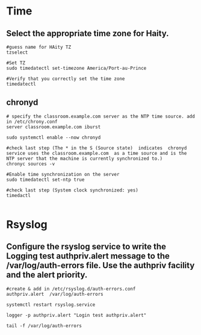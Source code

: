 # Time 

## Select the appropriate time zone for Haity.
````
#guess name for HAity TZ
tzselect

#Set TZ
sudo timedatectl set-timezone America/Port-au-Prince

#Verify that you correctly set the time zone 
timedatectl

````

## chronyd
````
# specify the classroom.example.com server as the NTP time source. add in /etc/chrony.conf
server classroom.example.com iburst

sudo systemctl enable --now chronyd

#check last step (The * in the S (Source state)  indicates  chronyd service uses the classroom.example.com  as a time source and is the NTP server that the machine is currently synchronized to.)
chronyc sources -v

#Enable time synchronization on the server
sudo timedatectl set-ntp true

#check last step (System clock synchronized: yes)
timedactl


````

# Rsyslog

## Configure the rsyslog service to write the Logging test authpriv.alert message to the /var/log/auth-errors file. Use the authpriv facility and the alert priority.
````
#create & add in /etc/rsyslog.d/auth-errors.conf
authpriv.alert  /var/log/auth-errors

systemctl restart rsyslog.service

logger -p authpriv.alert "Login test authpriv.alert"

tail -f /var/log/auth-errors
````


